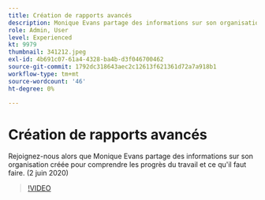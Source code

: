 ```yaml
---
title: Création de rapports avancés
description: Monique Evans partage des informations sur son organisation qui doit connaître l'état d'avancement du travail et le réaliser. (2 juin 2020)
role: Admin, User
level: Experienced
kt: 9979
thumbnail: 341212.jpeg
exl-id: 4b691c07-61a4-4328-ba4b-d3f046700462
source-git-commit: 1792dc318643aec2c12613f621361d72a7a918b1
workflow-type: tm+mt
source-wordcount: '46'
ht-degree: 0%

---
```


# Création de rapports avancés

Rejoignez-nous alors que Monique Evans partage des informations sur son organisation créée pour comprendre les progrès du travail et ce qu&#39;il faut faire.  (2 juin 2020)

>[!VIDEO](https://video.tv.adobe.com/v/341212/?quality=12&learn=on)
